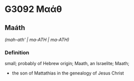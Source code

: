 # G3092 Μαάθ

## Maáth

_(mah-ath' | ma-ATH | ma-ATH)_

### Definition

small; probably of Hebrew origin; Maath, an Israelite; Maath; 

- the son of Mattathias in the genealogy of Jesus Christ
